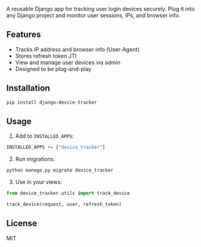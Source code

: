 A reusable Django app for tracking user login devices securely. Plug it into any Django project and monitor user sessions, IPs, and browser info.

## Features
- Tracks IP address and browser info (User-Agent)
- Stores refresh token JTI
- View and manage user devices via admin
- Designed to be plug-and-play

## Installation
```bash
pip install django-device-tracker
```

## Usage
1. Add to `INSTALLED_APPS`:
```python
INSTALLED_APPS += ["device_tracker"]
```
2. Run migrations:
```bash
python manage.py migrate device_tracker
```
3. Use in your views:
```python
from device_tracker.utils import track_device

track_device(request, user, refresh_token)
```

## License
MIT